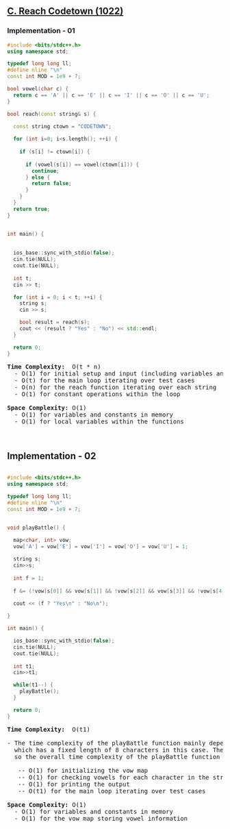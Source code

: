 ## [C. Reach Codetown (1022)](https://www.codechef.com/problems/CODETOWN)


### Implementation - 01

```cpp
#include <bits/stdc++.h>
using namespace std;

typedef long long ll;
#define nline "\n"
const int MOD = 1e9 + 7;

bool vowel(char c) {
  return c == 'A' || c == 'E' || c == 'I' || c == 'O' || c == 'U';
}

bool reach(const string& s) {
    
  const string ctown = "CODETOWN";

  for (int i=0; i<s.length(); ++i) {
      
    if (s[i] != ctown[i]) {
        
      if (vowel(s[i]) == vowel(ctown[i])) {
        continue;
      } else {
        return false;
      }
    }
  }
  return true;
}


int main() {
    
    
  ios_base::sync_with_stdio(false);
  cin.tie(NULL);
  cout.tie(NULL);
    
  int t;
  cin >> t;

  for (int i = 0; i < t; ++i) {
    string s;
    cin >> s;

    bool result = reach(s);
    cout << (result ? "Yes" : "No") << std::endl;
  }

  return 0;
}
```

</pre>

<pre><strong>Time Complexity: </strong> O(t * n)
  - O(1) for initial setup and input (including variables and loop initialization)
  - O(t) for the main loop iterating over test cases
  - O(n) for the reach function iterating over each string
  - O(1) for constant operations within the loop
  
<strong>Space Complexity:</strong> O(1)
  - O(1) for variables and constants in memory
  - O(1) for local variables within the functions
</pre>

<br>

## Implementation - 02 

```cpp

#include <bits/stdc++.h>
using namespace std;

typedef long long ll;
#define nline "\n"
const int MOD = 1e9 + 7;


void playBattle() {

  map<char, int> vow;
  vow['A'] = vow['E'] = vow['I'] = vow['O'] = vow['U'] = 1;
    
  string s;
  cin>>s;
 
  int f = 1;
 
  f &= (!vow[s[0]] && vow[s[1]] && !vow[s[2]] && vow[s[3]] && !vow[s[4]] && vow[s[5]] && !vow[s[6]] && !vow[s[7]]);
 
  cout << (f ? "Yes\n" : "No\n");

}

int main() {

  ios_base::sync_with_stdio(false);
  cin.tie(NULL);
  cout.tie(NULL);
  
  int t1; 
  cin>>t1;

  while(t1--) {
    playBattle();
  } 

  return 0;
}

```

</pre>

<pre><strong>Time Complexity: </strong> O(t1)
  
- The time complexity of the playBattle function mainly depends on the length of the input string s, 
  which has a fixed length of 8 characters in this case. The operations within the function are constant time, 
  so the overall time complexity of the playBattle function is O(1).

   -- O(1) for initializing the vow map
   -- O(1) for checking vowels for each character in the string (constant lookup in the map)
   -- O(1) for printing the output
   -- O(t1) for the main loop iterating over test cases 
  
<strong>Space Complexity:</strong> O(1)
  - O(1) for variables and constants in memory
  - O(1) for the vow map storing vowel information
</pre>
